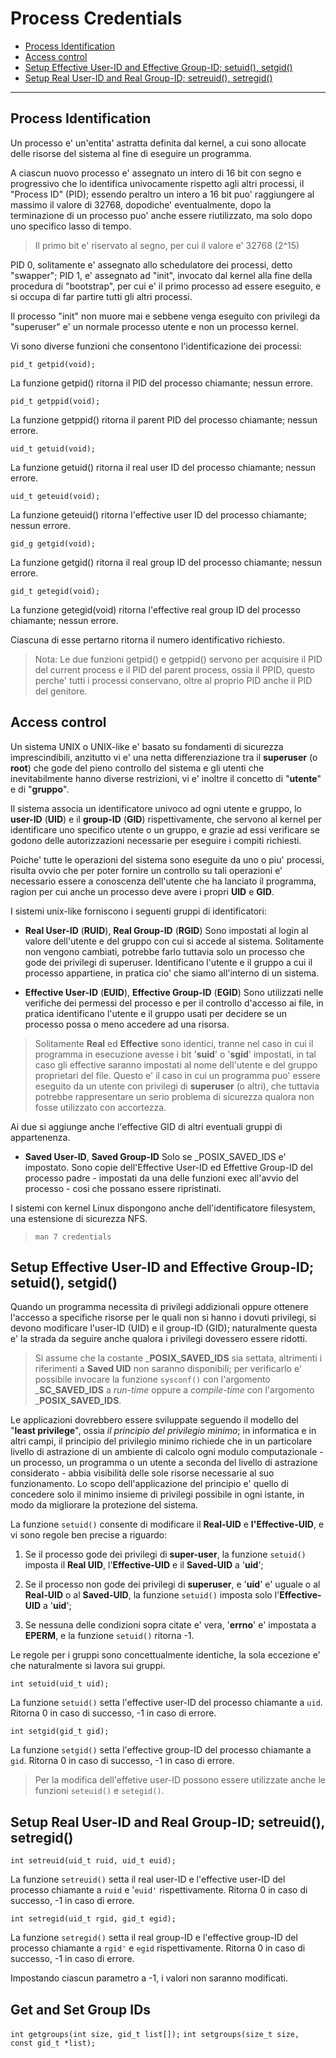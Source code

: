 # Process Credentials

* [Process Identification](#headPC1)
* [Access control](#headPC2)
* [Setup Effective User-ID and Effective Group-ID; setuid(), setgid()](#headPC3)
* [Setup Real User-ID and Real Group-ID; setreuid(), setregid()](#headPC4)

---

## <a name="headPC1"></a>Process Identification

Un processo e' un'entita' astratta definita dal kernel, a cui sono allocate 
delle risorse del sistema al fine di eseguire un programma.

A ciascun nuovo processo e' assegnato un intero di 16 bit con segno e 
progressivo che lo identifica univocamente rispetto agli altri processi, il 
"Process ID" (PID); essendo peraltro un intero a 16 bit puo' raggiungere al 
massimo il valore di 32768, dopodiche' eventualmente, dopo la terminazione di un
processo puo' anche  essere riutilizzato, ma solo dopo uno specifico lasso di 
tempo.

> Il primo bit e' riservato al segno, per cui il valore e' 32768 (2^15)

PID 0, solitamente e' assegnato allo schedulatore dei processi, detto "swapper";
PID 1, e' assegnato ad "init", invocato dal kernel alla fine della procedura di 
"bootstrap", per cui e' il primo processo ad essere eseguito, e si occupa di 
far partire tutti gli altri processi. 

Il processo "init" non muore mai e sebbene venga eseguito con privilegi da 
"superuser" e' un normale processo utente e non un processo kernel.

Vi sono diverse funzioni che consentono l'identificazione dei processi:

`pid_t getpid(void);`

La funzione getpid() ritorna il PID del processo chiamante; nessun errore.

`pid_t getppid(void);`

La funzione getppid() ritorna il parent PID del processo chiamante; nessun 
errore.

`uid_t getuid(void);`

La funzione getuid() ritorna il real user ID del processo chiamante; nessun 
errore.

`uid_t geteuid(void);`

La funzione geteuid() ritorna l'effective user ID del processo chiamante; 
nessun errore.

`gid_g getgid(void);`

La funzione getgid() ritorna il real group ID del processo chiamante; nessun 
errore.

`gid_t getegid(void);`

La funzione getegid(void) ritorna l'effective real group ID del processo 
chiamante; nessun errore.

Ciascuna di esse pertarno ritorna il numero identificativo richiesto.

> Nota: Le due funzioni getpid() e getppid() servono per acquisire il PID del 
> current process e il PID del parent process, ossia il PPID, questo perche' 
> tutti i processi conservano, oltre al proprio PID anche il PID del genitore.

## <a name="headPC2"></a>Access control

Un sistema UNIX o UNIX-like e' basato su fondamenti di sicurezza 
imprescindibili, anzitutto vi e' una netta differenziazione tra il __superuser__
(o __root__) che gode del pieno controllo del sistema e gli utenti che 
inevitabilmente hanno diverse restrizioni, vi e' inoltre il concetto di 
"__utente__" e di "__gruppo__".

Il sistema associa un identificatore univoco ad ogni utente e gruppo, 
lo __user-ID__ (__UID__) e il __group-ID__ (__GID__) rispettivamente, che 
servono al kernel per identificare uno specifico utente o un gruppo, e grazie 
ad essi verificare se godono delle autorizzazioni necessarie per eseguire i 
compiti richiesti.

Poiche' tutte le operazioni del sistema sono eseguite da uno o piu' processi,
risulta ovvio che per poter fornire un controllo su tali operazioni e' 
necessario essere a conoscenza dell'utente che ha lanciato il programma, ragion
per cui anche un processo deve avere i propri __UID__ e __GID__.

I sistemi unix-like forniscono i seguenti gruppi di identificatori:

* __Real User-ID__ (__RUID__), __Real Group-ID__ (__RGID__)
Sono impostati al login al valore dell'utente e del gruppo con cui si accede al 
sistema. Solitamente non vengono cambiati, potrebbe farlo tuttavia solo un 
processo che gode dei privilegi di superuser. 
Identificano l'utente e il gruppo a cui il processo appartiene, in pratica cio'
che siamo all'interno di un sistema.

* __Effective User-ID__ (__EUID__), __Effective Group-ID__ (__EGID__)
Sono utilizzati nelle verifiche dei permessi del processo e per il controllo 
d'accesso ai file, in pratica identificano l'utente e il gruppo usati per 
decidere se un processo possa o meno accedere ad una risorsa.

> Solitamente __Real__ ed __Effective__ sono identici, tranne nel caso in cui 
> il programma in esecuzione avesse i bit '__suid__' o '__sgid__' impostati, in 
> tal caso gli effective saranno impostati al nome dell'utente e del gruppo 
> proprietari del file. Questo e' il caso in cui un programma puo' essere 
> eseguito da un utente con privilegi di __superuser__ (o altri), che tuttavia 
> potrebbe rappresentare un serio problema di sicurezza qualora non fosse
> utilizzato con accortezza.
              
Ai due si aggiunge anche l'effective GID di altri eventuali gruppi di 
appartenenza.

* __Saved User-ID__, __Saved Group-ID__
Solo se _POSIX_SAVED_IDS e' impostato.
Sono copie dell'Effective User-ID ed Effettive Group-ID del processo padre - 
impostati da una delle funzioni exec all'avvio del processo - cosi che possano
essere ripristinati.

I sistemi con kernel Linux dispongono anche dell'identificatore filesystem, una
estensione di sicurezza NFS.

> `man 7 credentials`

## <a name="headPC3"></a>Setup Effective User-ID and Effective Group-ID; setuid(), setgid()

Quando un programma necessita di privilegi addizionali oppure ottenere l'accesso
a specifiche risorse per le quali non si hanno i dovuti privilegi, si devono 
modificare l'user-ID (UID) e il group-ID (GID); naturalmente questa e' la strada
da seguire anche qualora i privilegi dovessero essere ridotti.

> Si assume che la costante ___POSIX_SAVED_IDS__ sia settata, altrimenti
> i riferimenti a __Saved UID__ non saranno disponibili; per verificarlo e' 
> possibile invocare la funzione `sysconf()` con l'argomento ___SC_SAVED_IDS__ 
> a _run-time_ oppure a _compile-time_ con l'argomento ___POSIX_SAVED_IDS__.

Le applicazioni dovrebbero essere sviluppate seguendo il modello del 
"__least privilege__", ossia _il principio del privilegio minimo_; 
in informatica e in altri campi, il principio del privilegio minimo richiede 
che in un particolare livello di astrazione di un ambiente di calcolo ogni modulo 
computazionale - un processo, un programma o un utente a seconda del livello di 
astrazione considerato - abbia visibilità delle sole risorse necessarie al suo 
funzionamento. Lo scopo dell'applicazione del principio e' quello di concedere 
solo il minimo insieme di privilegi possibile in ogni istante, in modo da 
migliorare la protezione del sistema.

La funzione `setuid()` consente di modificare il __Real-UID__ e 
__l'Effective-UID__, e vi sono regole ben precise a riguardo:

1. Se il processo gode dei privilegi di __super-user__, la funzione `setuid()` 
imposta il __Real UID__, l'__Effective-UID__ e il __Saved-UID__ a '__uid__';

2. Se il processo non gode dei privilegi di __superuser__, e '__uid__' e' uguale 
o al __Real-UID__ o al __Saved-UID__, la funzione `setuid()` imposta solo 
l'__Effective-UID__ a '__uid__';
  
3. Se nessuna delle condizioni sopra citate e' vera, '__errno__' e' impostata
a __EPERM__, e la funzione `setuid()` ritorna -1.

Le regole per i gruppi sono concettualmente identiche, la sola eccezione e' che
naturalmente si lavora sui gruppi.

`int setuid(uid_t uid);`

La funzione `setuid()` setta l'effective user-ID del processo chiamante a `uid`.
Ritorna 0 in caso di successo, -1 in caso di errore.
            
`int setgid(gid_t gid);`

La funzione `setgid()` setta l'effective group-ID del processo chiamante a `gid`.
Ritorna 0 in caso di successo, -1 in caso di errore.

> Per la modifica dell'effetive user-ID possono essere utilizzate anche le
> funzioni `seteuid()` e `setegid()`.

## <a name="headPC4"></a>Setup Real User-ID and Real Group-ID; setreuid(), setregid()

`int setreuid(uid_t ruid, uid_t euid);`

La funzione `setreuid()` setta il real user-ID e l'effective user-ID del 
processo chiamante a `ruid` e '`euid'` rispettivamente. Ritorna 0 in caso di 
successo, -1 in caso di errore.

`int setregid(uid_t rgid, gid_t egid);`

La funzione `setregid()` setta il real group-ID e l'effective group-ID del
processo chiamante a `rgid'` e `egid` rispettivamente. Ritorna 0 in caso di 
successo, -1 in caso di errore.

Impostando ciascun parametro a -1, i valori non saranno modificati.

## Get and Set Group IDs

`int getgroups(int size, gid_t list[]);`
`int setgroups(size_t size, const gid_t *list);`
